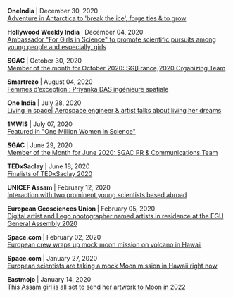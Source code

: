   <p>
    <b>OneIndia </b> | December 30, 2020
    <br> <a href="https://www.oneindia.com/videos/adventure-in-antarctica-to-break-the-ice-forge-ties-to-grow-1305038.html">
      Adventure in Antarctica to 'break the ice', forge ties & to grow
    </a>
  </p>

  <p>
    <b>Hollywood Weekly India </b> | December 04, 2020
    <br> <a href="">Ambassador "For Girls in Science" to promote scientific pursuits among young people and especially, girls</a>     
  </p>

  <p>
    <b>SGAC </b> | October 30, 2020
    <br> <a href="https://spacegeneration.org/mom-october-2020">
      Member of the month for October 2020: SG[France]2020 Organizing Team
    </a>     
  </p>

  <p>
    <b>Smartrezo </b> | August 04, 2020
    <br> <a href="https://www.smartrezo.com/n31-france/tv-femmes-d-exception-priyanka-das-ingenieure-spatiale-s.html?vod=17139">
      Femmes d’exception : Priyanka DAS ingénieure spatiale
    </a>
  </p>

  <p>
    <b> One India </b> | July 28, 2020
    <br> <a href="https://www.oneindia.com/videos/living-in-space-aerospace-engineer-artist-talks-about-living-her-dreams-1067924.html">
      Living in space| Aerospace engineer & artist talks about living her dreams
    </a>
  </p>

  <p>
    <b>1MWIS </b> | July 07, 2020
    <br> <a href="https://www.1mwis.com/profiles/Priyanka-Das-Rajkakati">
      Featured in "One Million Women in Science"
    </a>
  </p>

  <p>
    <b>SGAC </b> | June 29, 2020
    <br> <a href="https://spacegeneration.org/mom-june-2020">
      Member of the Month for June 2020: SGAC PR & Communications Team
    </a>
  </p>

  <p>
    <b>TEDxSaclay </b> | June 18, 2020
    <br> <a href="https://tedxsaclay.com/editions/terre-notre-vaisseau/appels/resultat-du-jury-de-preselection-de-l-appel-a-idees-2020">
      Finalists of TEDxSaclay 2020
    </a>
  </p>

  <p>
    <b>UNICEF Assam </b> | February 12, 2020
    <br> <a href="https://unicefassam.wordpress.com/2020/02/12/interaction-with-two-prominent-young-scientist-based-abroad-2/">
      Interaction with two prominent young scientists based abroad
    </a>
  </p>

  <p>
    <b>European Geosciences Union </b> | February 05, 2020
    <br> <a href="https://www.egu.eu/news/603/digital-artist-and-lego-photographer-named-artists-in-residence-at-the-egu-general-assembly-2020/">
      Digital artist and Lego photographer named artists in residence at the EGU General Assembly 2020
    </a>
  </p>

  <p>
    <b>Space.com </b> | February 02, 2020
    <br> <a href="https://www.space.com/euromoonmars-esa-hi-seas-mock-moon-mission-ending.html">
      European crew wraps up mock moon mission on volcano in Hawaii
    </a>
  </p>

  <p>
    <b> Space.com </b> | January 27, 2020
    <br> <a href="https://www.space.com/mock-moon-mission-euromoonmars-hi-seas-hawaii.html">
      European scientists are taking a mock Moon mission in Hawaii right now
    </a>
  </p>

  <p>
    <b>Eastmojo </b> | January 14, 2020
    <br> <a href="https://www.eastmojo.com/assam/2020/01/14/this-assam-girl-is-all-set-to-send-her-artwork-to-moon-in-2022">
      This Assam girl is all set to send her artwork to Moon in 2022
    </a>
  </p>
